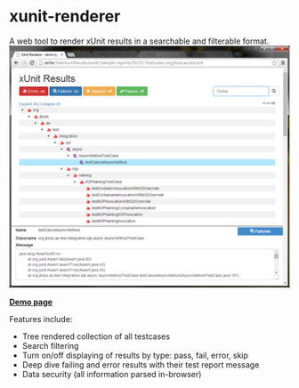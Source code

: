 xunit-renderer
==============

A web tool to render xUnit results in a searchable and filterable format.
![screenshot-1](images/xUnit-Screenshot1.png?raw=true)

[**Demo page**](http://jclarkin.github.io/xunit-renderer/?sample-reports/TESTS-TestSuites-org.jboss.as.test.xml)

Features include:
* Tree rendered collection of all testcases
* Search filtering
* Turn on/off displaying of results by type: pass, fail, error, skip
* Deep dive failing and error results with their test report message
* Data security (all information parsed in-browser)
